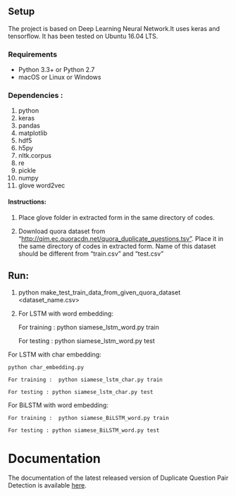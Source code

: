 
## Setup
The project is based on Deep Learning Neural Network.It uses keras and tensorflow. It has been tested on Ubuntu 16.04 LTS.


### Requirements

  * Python 3.3+ or Python 2.7
  * macOS or Linux or Windows

### Dependencies :

1.  python
2.  keras
3.  pandas
4.  matplotlib
5.  hdf5
6.  h5py
7.  nltk.corpus
8.  re
9.  pickle
10. numpy
11. glove word2vec


#### Instructions:

1. Place glove folder in extracted form in the same directory of codes.

2. Download quora dataset from “http://qim.ec.quoracdn.net/quora_duplicate_questions.tsv”.
Place it in the same directory of codes in extracted form. Name of this dataset should be different from “train.csv” and “test.csv” 


## Run:
1. python make_test_train_data_from_given_quora_dataset <dataset_name.csv>


2. For LSTM with word embedding:

	For training :  python siamese_lstm_word.py train
	
	For testing : python siamese_lstm_word.py test


  For LSTM with char embedding:
  
	python char_embedding.py
	
	For training :  python siamese_lstm_char.py train
	
	For testing : python siamese_lstm_char.py test


  For BiLSTM with word embedding:
  
  	For training :  python siamese_BiLSTM_word.py train
	
	For testing : python siamese_BiLSTM_word.py test





Documentation
============

The documentation of the latest released version of Duplicate Question Pair Detection is available [here](https://docs.google.com/document/d/10rPiUkijm7ukeQcE-w_2ldIxhBeIxyDVHNKg8uabrFQ/edit?usp=sharing). 
